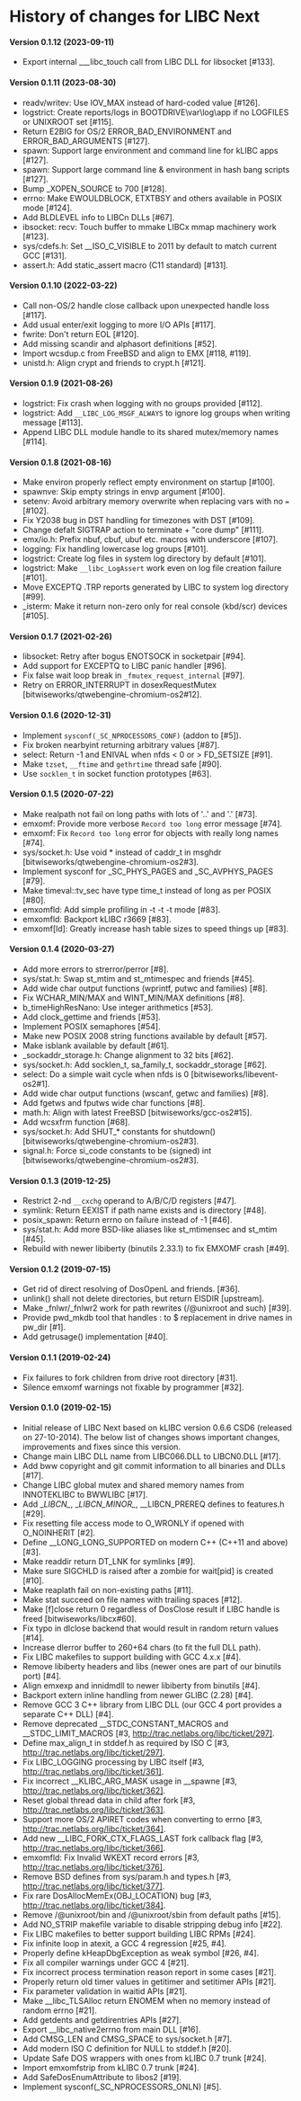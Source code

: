 # History of changes for LIBC Next

#### Version 0.1.12 (2023-09-11)

* Export internal ___libc_touch call from LIBC DLL for libsocket [#133].

#### Version 0.1.11 (2023-08-30)

* readv/writev: Use IOV_MAX instead of hard-coded value [#126].
* logstrict: Create reports/logs in BOOTDRIVE\var\log\app if no LOGFILES or UNIXROOT set [#115].
* Return E2BIG for OS/2 ERROR_BAD_ENVIRONMENT and ERROR_BAD_ARGUMENTS [#127].
* spawn: Support large environment and command line for kLIBC apps [#127].
* spawn: Support large command line & environment in hash bang scripts [#127].
* Bump _XOPEN_SOURCE to 700 [#128].
* errno: Make EWOULDBLOCK, ETXTBSY and others available in POSIX mode [#124].
* Add BLDLEVEL info to LIBCn DLLs [#67].
* ibsocket: recv: Touch buffer to mmake LIBCx mmap machinery work [#123].
* sys/cdefs.h: Set __ISO_C_VISIBLE to 2011 by default to match current GCC [#131].
* assert.h: Add static_assert macro (C11 standard) [#131].

#### Version 0.1.10 (2022-03-22)

* Call non-OS/2 handle close callback upon unexpected handle loss [#117].
* Add usual enter/exit logging to more I/O APIs [#117].
* fwrite: Don't return EOL [#120].
* Add missing scandir and alphasort definitions [#52].
* Import wcsdup.c from FreeBSD and align to EMX [#118, #119].
* unistd.h: Align crypt and friends to crypt.h [#121].

#### Version 0.1.9 (2021-08-26)

* logstrict: Fix crash when logging with no groups provided [#112].
* logstrict: Add `__LIBC_LOG_MSGF_ALWAYS` to ignore log groups when writing message [#113].
* Append LIBC DLL module handle to its shared mutex/memory names [#114].

#### Version 0.1.8 (2021-08-16)

* Make environ properly reflect empty environment on startup [#100].
* spawnve: Skip empty strings in envp argument [#100].
* setenv: Avoid arbitrary memory overwrite when replacing vars with no `=` [#102].
* Fix Y2038 bug in DST handling for timezones with DST [#109].
* Change defalt SIGTRAP action to terminate + "core dump" [#111].
* emx/io.h: Prefix nbuf, cbuf, ubuf etc. macros with underscore [#107].
* logging: Fix handling lowercase log groups [#101].
* logstrict: Create log files in system log directory by default [#101].
* logstrict: Make `__libc_LogAssert` work even on log file creation failure [#101].
* Move EXCEPTQ .TRP reports generated by LIBC to system log directory [#99].
* \_isterm: Make it return non-zero only for real console (kbd/scr) devices [#105].

#### Version 0.1.7 (2021-02-26)

* libsocket: Retry after bogus ENOTSOCK in socketpair [#94].
* Add support for EXCEPTQ to LIBC panic handler [#96].
* Fix false wait loop break in `_fmutex_request_internal` [#97].
* Retry on ERROR_INTERRUPT in dosexRequestMutex [bitwiseworks/qtwebengine-chromium-os2#12].

#### Version 0.1.6 (2020-12-31)

* Implement `sysconf(_SC_NPROCESSORS_CONF)` (addon to [#5]).
* Fix broken nearbyint returning arbitrary values [#87].
* select: Return -1 and ENIVAL when nfds < 0 or > FD_SETSIZE [#91].
* Make `tzset`, `__ftime` and `gethrtime` thread safe [#90].
* Use `socklen_t` in socket function prototypes [#63].

#### Version 0.1.5 (2020-07-22)

* Make realpath not fail on long paths with lots of '..' and '.' [#73].
* emxomf: Provide more verbose `Record too long` error message [#74].
* emxomf: Fix `Record too long` error for objects with really long names [#74].
* sys/socket.h: Use void * instead of caddr_t in msghdr [bitwiseworks/qtwebengine-chromium-os2#3].
* Implement sysconf for _SC_PHYS_PAGES and _SC_AVPHYS_PAGES [#79].
* Make timeval::tv_sec have type time_t instead of long as per POSIX [#80].
* emxomfld: Add simple profiling in -t -t -t mode [#83].
* emxomfld: Backport kLIBC r3669 [#83].
* emxomf[ld]: Greatly increase hash table sizes to speed things up [#83].

#### Version 0.1.4 (2020-03-27)

* Add more errors to strerror/perror [#8].
* sys/stat.h: Swap st_mtim and st_mtimespec and friends [#45].
* Add wide char output functions (wprintf, putwc and families) [#8].
* Fix WCHAR_MIN/MAX and WINT_MIN/MAX definitions [#8].
* b_timeHighResNano: Use integer arithmetics [#53].
* Add clock_gettime and friends [#53].
* Implement POSIX semaphores [#54].
* Make new POSIX 2008 string functions available by default [#57].
* Make isblank available by default [#61].
* _sockaddr_storage.h: Change alignment to 32 bits [#62].
* sys/socket.h: Add socklen_t, sa_family_t, sockaddr_storage [#62].
* select: Do a simple wait cycle when nfds is 0 [bitwiseworks/libevent-os2#1].
* Add wide char output functions (wscanf, getwc and families) [#8].
* Add fgetws and fputws wide char functions [#8].
* math.h: Align with latest FreeBSD [bitwiseworks/gcc-os2#15].
* Add wcsxfrm function [#68].
* sys/socket.h: Add SHUT_* constants for shutdown() [bitwiseworks/qtwebengine-chromium-os2#3].
* signal.h: Force si_code constants to be (signed) int [bitwiseworks/qtwebengine-chromium-os2#3].

#### Version 0.1.3 (2019-12-25)

* Restrict 2-nd `__cxchg` operand to A/B/C/D registers [#47].
* symlink: Return EEXIST if path name exists and is directory [#48].
* posix_spawn: Return errno on failure instead of -1 [#46].
* sys/stat.h: Add more BSD-like aliases like st_mtimensec and st_mtim [#45].
* Rebuild with newer libiberty (binutils 2.33.1) to fix EMXOMF crash [#49].

#### Version 0.1.2 (2019-07-15)

* Get rid of direct resolving of DosOpenL and friends. [#36].
* unlink() shall not delete directories, but return EISDIR [upstream].
* Make _fnlwr/_fnlwr2 work for path rewrites (/@unixroot and such) [#39].
* Provide pwd_mkdb tool that handles : to $ replacement in drive names in pw_dir [#1].
* Add getrusage() implementation [#40].

#### Version 0.1.1 (2019-02-24)

* Fix failures to fork children from drive root directory [#31].
* Silence emxomf warnings not fixable by programmer [#32].

#### Version 0.1.0 (2019-02-15)

* Initial release of LIBC Next based on kLIBC version 0.6.6 CSD6 (released on 27-10-2014). The below list of changes shows important changes, improvements and fixes since this version.
* Change main LIBC DLL name from LIBC066.DLL to LIBCN0.DLL [#17].
* Add bww copyright and git commit information to all binaries and DLLs [#17].
* Change LIBC global mutex and shared memory names from INNOTEKLIBC to BWWLIBC [#17].
* Add \__LIBCN\__, \__LIBCN_MINOR\__, __LIBCN_PREREQ defines to features.h [#29].
* Fix resetting file access mode to O_WRONLY if opened with O_NOINHERIT [#2].
* Define __LONG_LONG_SUPPORTED on modern C++ (C++11 and above) [#3].
* Make readdir return DT_LNK for symlinks [#9].
* Make sure SIGCHLD is raised after a zombie for wait[pid] is created [#10].
* Make reaplath fail on non-existing paths [#11].
* Make stat succeed on file names with trailing spaces [#12].
* Make [f]close return 0 regardless of DosClose result if LIBC handle is freed [bitwiseworks/libcx#60].
* Fix typo in dlclose backend that would result in random return values [#14].
* Increase dlerror buffer to 260+64 chars (to fit the full DLL path).
* Fix LIBC makefiles to support building with GCC 4.x.x [#4].
* Remove libiberty headers and libs (newer ones are part of our binutils port) [#4].
* Align emxexp and innidmdll to newer libiberty from binutils [#4].
* Backport extern inline handling from newer GLIBC (2.28) [#4].
* Remove GCC 3 C++ library from LIBC DLL (our GCC 4 port provides a separate C++ DLL) [#4].
* Remove deprecated __STDC_CONSTANT_MACROS and __STDC_LIMIT_MACROS [#3, http://trac.netlabs.org/libc/ticket/297].
* Define max_align_t in stddef.h as required by ISO C [#3, http://trac.netlabs.org/libc/ticket/297].
* Fix LIBC_LOGGING processing by LIBC itself [#3, http://trac.netlabs.org/libc/ticket/361].
* Fix incorrect __KLIBC_ARG_MASK usage in __spawne [#3, http://trac.netlabs.org/libc/ticket/362].
* Reset global thread data in child after fork [#3, http://trac.netlabs.org/libc/ticket/363].
* Support more OS/2 APIRET codes when converting to errno [#3, http://trac.netlabs.org/libc/ticket/364].
* Add new __LIBC_FORK_CTX_FLAGS_LAST fork callback flag [#3, http://trac.netlabs.org/libc/ticket/366].
* emxomfld: Fix Invalid WKEXT record errors [#3, http://trac.netlabs.org/libc/ticket/376].
* Remove BSD defines from sys/param.h and types.h [#3, http://trac.netlabs.org/libc/ticket/377].
* Fix rare DosAllocMemEx(OBJ_LOCATION) bug [#3, http://trac.netlabs.org/libc/ticket/384].
* Remove /@unixroot/bin and /@unixroot/sbin from default paths [#15].
* Add NO_STRIP makefile variable to disable stripping debug info [#22].
* Fix LIBC makefiles to better support building LIBC RPMs [#24].
* Fix infinite loop in atexit, a GCC 4 regression [#25, #4].
* Properly define kHeapDbgException as weak symbol [#26, #4].
* Fix all compiler warnings under GCC 4 [#21].
* Fix incorrect process termination reason report in some cases [#21].
* Properly return old timer values in getitimer and setitimer APIs [#21].
* Fix parameter validation in waitid APIs [#21].
* Make __libc_TLSAlloc return ENOMEM when no memory instead of random errno [#21].
* Add getdents and getdirentries APIs [#27].
* Export __libc_native2errno from main DLL [#16].
* Add CMSG_LEN and CMSG_SPACE to sys/socket.h [#7].
* Add modern ISO C definition for NULL to stddef.h [#20].
* Update Safe DOS wrappers with ones from kLIBC 0.7 trunk [#24].
* Import emxomfstrip from kLIBC 0.7 trunk [#24].
* Add SafeDosEnumAttribute to libos2 [#19].
* Implement sysconf(_SC_NPROCESSORS_ONLN) [#5].
